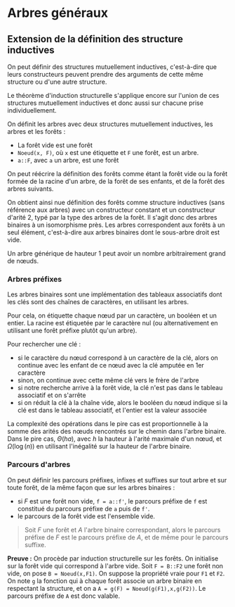 # Arbres généraux
## Extension de la définition des structure inductives
On peut définir des structures mutuellement inductives, c'est-à-dire
que leurs constructeurs peuvent prendre des arguments de cette même structure ou
d'une autre structure.

Le théorème d'induction structurelle s'applique encore sur l'union de ces
structures mutuellement inductives et donc aussi sur chacune prise
individuellement.

On définit les arbres avec deux structures mutuellement inductives, les arbres
et les forêts :
- La forêt vide est une forêt
- `Noeud(x, F)`, où `x` est une étiquette et `F` une forêt, est un arbre.
- `a::F`, avec `a` un arbre, est une forêt

On peut réécrire la définition des forêts comme étant la forêt vide ou la forêt
formée de la racine d'un arbre, de la forêt de ses enfants, et de la forêt des
arbres suivants.

On obtient ainsi nue définition des forêts comme structure inductives (sans
référence aux arbres) avec un constructeur constant et un constructeur d'arité $2$,
typé par la type des arbres de la forêt. Il s'agit donc des arbres binaires à un
isomorphisme près.
Les arbres correspondent aux forêts à un seul élément, c'est-à-dire aux arbres
binaires dont le sous-arbre droit est vide.

Un arbre générique de hauteur $1$ peut avoir un nombre arbitrairement grand de
nœuds.

### Arbres préfixes
Les arbres binaires sont une implémentation des tableaux associatifs dont les clés
sont des chaînes de caractères, en utilisant les arbres.

Pour cela, on étiquette chaque nœud par un caractère, un booléen et un entier.
La racine est étiquetée par le caractère nul (ou alternativement en utilisant
une forêt préfixe plutôt qu'un arbre).

Pour rechercher une clé :
- si le caractère du nœud correspond à un caractère de la clé, alors on continue
  avec les enfant de ce nœud avec la clé amputée en 1er caractère
- sinon, on continue avec cette même clé vers le frère de l'arbre
- si notre recherche arrive à la forêt vide, la clé n'est pas dans le tableau
  associatif et on s'arrête
- si on réduit la clé à la chaîne vide, alors le booléen du nœud indique si la
  clé est dans le tableau associatif, et l'entier est la valeur associée

La complexité des opérations dans le pire cas est proportionnelle à la somme des
arités des nœuds rencontrés sur le chemin dans l'arbre binaire. Dans le pire
cas, $\Theta(ha)$, avec $h$ la hauteur à l'arité maximale d'un nœud, et
$\Omega(\log(n))$ en utilisant l'inégalité sur la hauteur de l'arbre binaire.

### Parcours d'arbres
On peut définir les parcours préfixes, infixes et suffixes sur tout arbre et sur
toute forêt, de la même façon que sur les arbres binaires :
- si $F$ est une forêt non vide, `f = a::f'`, le parcours préfixe de `f` est
  constitué du parcours préfixe de `a` puis de `f'`.
- le parcours de la forêt vide est l'ensemble vide.

> Soit $F$ une forêt et $A$ l'arbre binaire correspondant, alors le parcours
> préfixe de $F$ est le parcours préfixe de $A$, et de même pour le parcours
> suffixe.

__Preuve :__ On procède par induction structurelle sur les forêts.
On initialise sur la forêt vide qui correspond à l'arbre vide. Soit
`F = B::F2` une forêt non vide, on pose `B = Noeud(x,F1)`. On suppose la
propriété vraie pour `F1` et `F2`. On note `g` la fonction qui à chaque
forêt associe un arbre binaire en respectant la structure, et on a
`A = g(F) = Noeud(g(F1),x,g(F2))`. Le parcours préfixe de `A` est donc valable.

